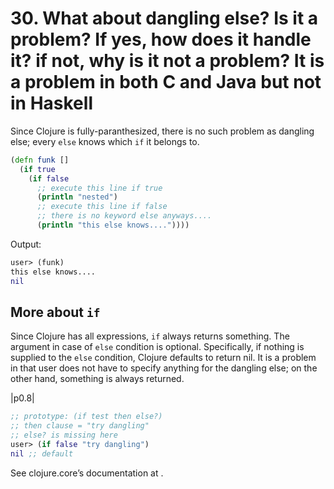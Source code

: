 # 30. What about dangling else? Is it a problem? If yes, how does it handle it? if not, why is it not a problem? It is a problem in both C and Java but not in Haskell

Since Clojure is fully-paranthesized, there is no such problem as dangling else; every `else` knows which `if` it belongs to.

```clojure
(defn funk []
  (if true
    (if false 
      ;; execute this line if true
      (println "nested")
      ;; execute this line if false
      ;; there is no keyword else anyways....
      (println "this else knows...."))))
```

Output:

```clojure
user> (funk)
this else knows....
nil
```


## More about `if`

Since Clojure has all expressions, `if` always returns something. The argument in case of `else` condition is optional. Specifically, if nothing is supplied to the `else` condition, Clojure defaults to return nil. It is a problem in that user does not have to specify anything for the dangling else; on the other hand, something is always returned.

<span>|p<span>0.8</span>|</span>

``` clj
;; prototype: (if test then else?)
;; then clause = "try dangling"
;; else? is missing here
user> (if false "try dangling")
nil ;; default
```

See clojure.core’s documentation at .

